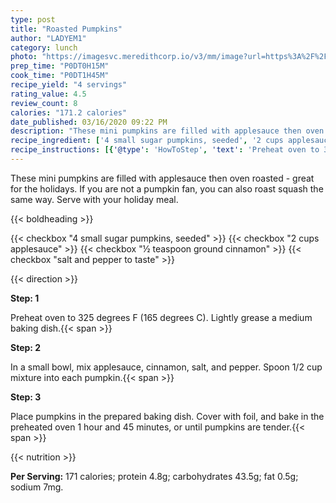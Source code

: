 ```yaml
---
type: post
title: "Roasted Pumpkins"
author: "LADYEM1"
category: lunch
photo: "https://imagesvc.meredithcorp.io/v3/mm/image?url=https%3A%2F%2Fimages.media-allrecipes.com%2Fuserphotos%2F2592026.jpg"
prep_time: "P0DT0H15M"
cook_time: "P0DT1H45M"
recipe_yield: "4 servings"
rating_value: 4.5
review_count: 8
calories: "171.2 calories"
date_published: 03/16/2020 09:22 PM
description: "These mini pumpkins are filled with applesauce then oven roasted - great for the holidays. If you are not a pumpkin fan, you can also roast squash the same way. Serve with your holiday meal."
recipe_ingredient: ['4 small sugar pumpkins, seeded', '2 cups applesauce', '½ teaspoon ground cinnamon', 'salt and pepper to taste']
recipe_instructions: [{'@type': 'HowToStep', 'text': 'Preheat oven to 325 degrees F (165 degrees C). Lightly grease a medium baking dish.\n'}, {'@type': 'HowToStep', 'text': 'In a small bowl, mix applesauce, cinnamon, salt, and pepper. Spoon 1/2 cup mixture into each pumpkin.\n'}, {'@type': 'HowToStep', 'text': 'Place pumpkins in the prepared baking dish. Cover with foil, and bake in the preheated oven 1 hour and 45 minutes, or until pumpkins are tender.\n'}]
---
```


These mini pumpkins are filled with applesauce then oven roasted - great for the holidays. If you are not a pumpkin fan, you can also roast squash the same way. Serve with your holiday meal. 

{{< boldheading >}}

{{< checkbox "4 small sugar pumpkins, seeded" >}}
{{< checkbox "2 cups applesauce" >}}
{{< checkbox "½ teaspoon ground cinnamon" >}}
{{< checkbox "salt and pepper to taste" >}}


{{< direction >}}

**Step: 1**

Preheat oven to 325 degrees F (165 degrees C). Lightly grease a medium baking dish.{{< span >}}

**Step: 2**

In a small bowl, mix applesauce, cinnamon, salt, and pepper. Spoon 1/2 cup mixture into each pumpkin.{{< span >}}

**Step: 3**

Place pumpkins in the prepared baking dish. Cover with foil, and bake in the preheated oven 1 hour and 45 minutes, or until pumpkins are tender.{{< span >}}

{{< nutrition >}}

**Per Serving:** 171 calories; protein 4.8g; carbohydrates 43.5g; fat 0.5g; sodium 7mg.